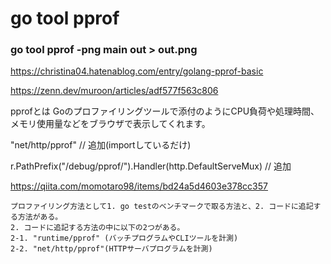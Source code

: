 # go tool pprof
 
 ### go tool pprof -png main out > out.png
 https://christina04.hatenablog.com/entry/golang-pprof-basic

https://zenn.dev/muroon/articles/adf577f563c806

pprofとは
Goのプロファイリングツールで添付のようにCPU負荷や処理時間、メモリ使用量などをブラウザで表示してくれます。

 "net/http/pprof" // 追加(importしているだけ)
 
 r.PathPrefix("/debug/pprof/").Handler(http.DefaultServeMux) // 追加

https://qiita.com/momotaro98/items/bd24a5d4603e378cc357

```
プロファイリング方法として1. go testのベンチマークで取る方法と、2. コードに追記する方法がある。
2. コードに追記する方法の中に以下の2つがある。
2-1. "runtime/pprof" (バッチプログラムやCLIツールを計測)
2-2. "net/http/pprof"(HTTPサーバプログラムを計測)

```
